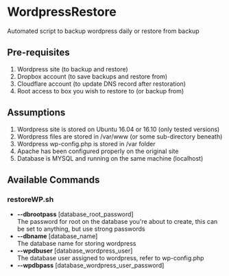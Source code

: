 # WordpressRestore
Automated script to backup wordpress daily or restore from backup

<h2>Pre-requisites</h2>

1. Wordpress site (to backup and restore)<br>
2. Dropbox account (to save backups and restore from)<br>
3. Cloudflare account (to update DNS record after restoration)<br>
4. Root access to box you wish to restore to (or backup from)<br>

<h2>Assumptions</h2>

1. Wordpress site is stored on Ubuntu 16.04 or 16.10 (only tested versions) <br>
2. Wordpress files are stored in /var/www (or some sub-directory beneath) <br>
3. Wordpress wp-config.php is stored in /var folder <br>
4. Apache has been configured properly on the original site <br>
5. Database is MYSQL and running on the same machine (localhost) <br>

<h2>Available Commands</h2>

<h3>restoreWP.sh</h3>
<ul>
<li><b>--dbrootpass</b> [database_root_password]<br>
The password for root on the database you're about to create, this can be set to anything, but use strong passwords <br>
<li><b>--dbname</b> [database_name] <br>
The database name for storing wordpress <br>
<li><b>--wpdbuser</b> [database_wordpress_user] <br>
The database user assigned to wordpress, refer to wp-config.php <br>
<li><b>--wpdbpass</b> [database_wordpress_user_password] <br>
</ul>
